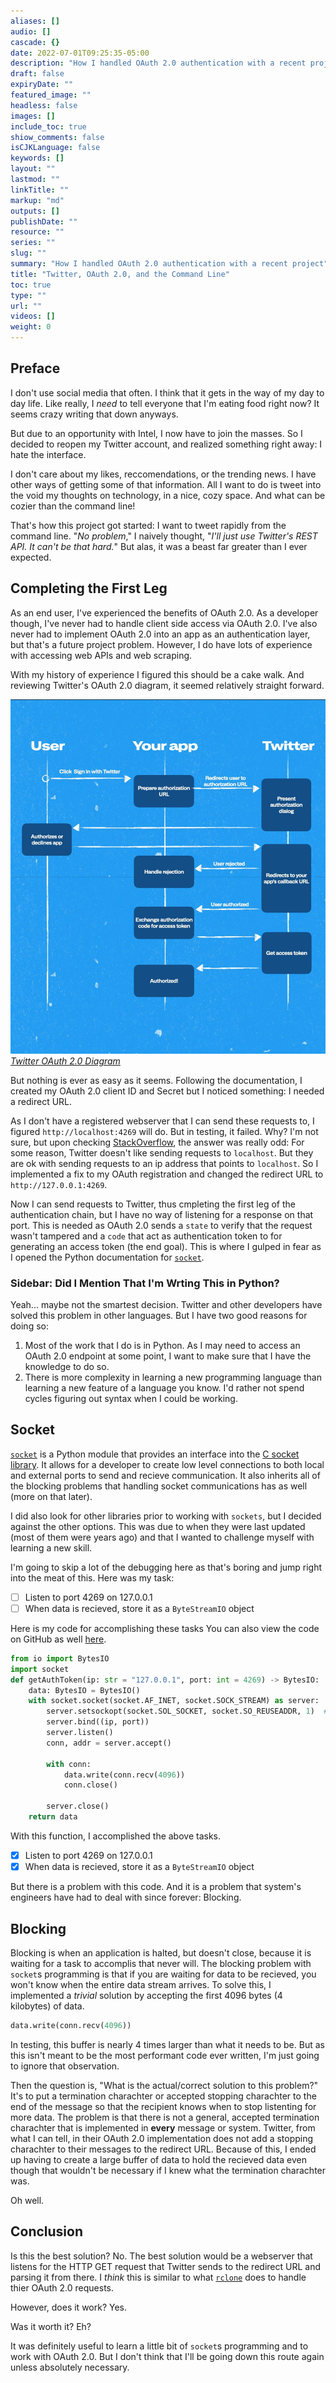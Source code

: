 ```yaml
---
aliases: []
audio: []
cascade: {}
date: 2022-07-01T09:25:35-05:00
description: "How I handled OAuth 2.0 authentication with a recent project"
draft: false
expiryDate: ""
featured_image: ""
headless: false
images: []
include_toc: true
shiow_comments: false
isCJKLanguage: false
keywords: []
layout: ""
lastmod: ""
linkTitle: ""
markup: "md"
outputs: []
publishDate: ""
resource: ""
series: ""
slug: ""
summary: "How I handled OAuth 2.0 authentication with a recent project"
title: "Twitter, OAuth 2.0, and the Command Line"
toc: true
type: ""
url: ""
videos: []
weight: 0
---
```


## Preface

I don't use social media that often.
I think that it gets in the way of my day to day life.
Like really, I _need_ to tell everyone that I'm eating food right now?
It seems crazy writing that down anyways.

But due to an opportunity with Intel, I now have to join the masses.
So I decided to reopen my Twitter account, and realized something right away:
I hate the interface.

I don't care about my likes, reccomendations, or the trending news.
I have other ways of getting some of that information.
All I want to do is tweet into the void my thoughts on technology, in a nice, cozy space.
And what can be cozier than the command line!

That's how this project got started: I want to tweet rapidly from the command line.
"_No problem_," I naively thought, "_I'll just use Twitter's REST API. It can't be that hard._"
But alas, it was a beast far greater than I ever expected.

## Completing the First Leg

As an end user, I've experienced the benefits of OAuth 2.0.
As a developer though, I've never had to handle client side access via OAuth 2.0.
I've also never had to implement OAuth 2.0 into an app as an authentication layer, but that's a future project problem.
However, I do have lots of experience with accessing web APIs and web scraping.

With my history of experience I figured this should be a cake walk.
And reviewing Twitter's OAuth 2.0 diagram, it seemed relatively straight forward.

![Twitter OAuth 2.0 Diagram](/twitterOAuthDiagram.png "Twitter OAuth 2.0 Diagram")
[_Twitter OAuth 2.0 Diagram_](https://developer.twitter.com/en/docs/authentication/oauth-2-0/authorization-code)

But nothing is ever as easy as it seems.
Following the documentation, I created my OAuth 2.0 client ID and Secret but I noticed something:
I needed a redirect URL.

As I don't have a registered webserver that I can send these requests to, I figured `http://localhost:4269` will do.
But in testing, it failed.
Why?
I'm not sure, but upon checking [StackOverflow](https://stackoverflow.com/a/1979559), the answer was really odd:
For some reason, Twitter doesn't like sending requests to `localhost`.
But they are ok with sending requests to an ip address that points to `localhost`.
So I implemented a fix to my OAuth registration and changed the redirect URL to `http://127.0.0.1:4269`.

Now I can send requests to Twitter, thus cmpleting the first leg of the authentication chain, but I have no way of listening for a response on that port.
This is needed as OAuth 2.0 sends a `state` to verify that the request wasn't tampered and a `code` that act as authentication token to for generating an access token (the end goal).
This is where I gulped in fear as I opened the Python documentation for [`socket`](https://docs.python.org/3/library/socket.html).

### Sidebar: Did I Mention That I'm Wrting This in Python?

Yeah... maybe not the smartest decision.
Twitter and other developers have solved this problem in other languages.
But I have two good reasons for doing so:

1. Most of the work that I do is in Python. As I may need to access an OAuth 2.0 endpoint at some point, I want to make sure that I have the knowledge to do so.
2. There is more complexity in learning a new programming language than learning a new feature of a language you know.
   I'd rather not spend cycles figuring out syntax when I could be working.

## Socket

[`socket`](https://docs.python.org/3/library/socket.html) is a Python module that provides an interface into the [C socket library](https://manpages.debian.org/bullseye/manpages-dev/socket.2.en.html).
It allows for a developer to create low level connections to both local and external ports to send and recieve communication.
It also inherits all of the blocking problems that handling socket communications has as well (more on that later).

I did also look for other libraries prior to working with `sockets`, but I decided against the other options.
This was due to when they were last updated (most of them were years ago) and that I wanted to challenge myself with learning a new skill.

I'm going to skip a lot of the debugging here as that's boring and jump right into the meat of this.
Here was my task:

-   [ ] Listen to port 4269 on 127.0.0.1
-   [ ] When data is recieved, store it as a `ByteStreamIO` object

Here is my code for accomplishing these tasks
You can also view the code on GitHub as well [here](https://github.com/NicholasSynovic/hushtweet/blob/main/hushtweet/utils/server.py).

```python
from io import BytesIO
import socket
def getAuthToken(ip: str = "127.0.0.1", port: int = 4269) -> BytesIO:
    data: BytesIO = BytesIO()
    with socket.socket(socket.AF_INET, socket.SOCK_STREAM) as server:
        server.setsockopt(socket.SOL_SOCKET, socket.SO_REUSEADDR, 1)  # Reuse port
        server.bind((ip, port))
        server.listen()
        conn, addr = server.accept()

        with conn:
            data.write(conn.recv(4096))
            conn.close()

        server.close()
    return data
```

With this function, I accomplished the above tasks.

-   [x] Listen to port 4269 on 127.0.0.1
-   [x] When data is recieved, store it as a `ByteStreamIO` object

But there is a problem with this code.
And it is a problem that system's engineers have had to deal with since forever:
Blocking.

## Blocking

Blocking is when an application is halted, but doesn't close, because it is waiting for a task to accomplis that never will.
The blocking problem with `socket`s programming is that if you are waiting for data to be recieved, you won't know when the entire data stream arrives.
To solve this, I implemented a _trivial_ solution by accepting the first 4096 bytes (4 kilobytes) of data.

```python
data.write(conn.recv(4096))
```

In testing, this buffer is nearly 4 times larger than what it needs to be.
But as this isn't meant to be the most performant code ever written, I'm just going to ignore that observation.

Then the question is, "What is the actual/correct solution to this problem?"
It's to put a termination charachter or accepted stopping charachter to the end of the message so that the recipient knows when to stop listenting for more data.
The problem is that there is not a general, accepted termination charachter that is implemented in **every** message or system.
Twitter, from what I can tell, in their OAuth 2.0 implementation does not add a stopping charachter to their messages to the redirect URL.
Because of this, I ended up having to create a large buffer of data to hold the recieved data even though that wouldn't be necessary if I knew what the termination charachter was.

Oh well.

## Conclusion

Is this the best solution?
No.
The best solution would be a webserver that listens for the HTTP GET request that Twitter sends to the redirect URL and parsing it from there.
I _think_ this is similar to what [`rclone`](https://rclone.org/) does to handle thier OAuth 2.0 requests.

However, does it work?
Yes.

Was it worth it?
Eh?

It was definitely useful to learn a little bit of `socket`s programming and to work with OAuth 2.0.
But I don't think that I'll be going down this route again unless absolutely necessary.
